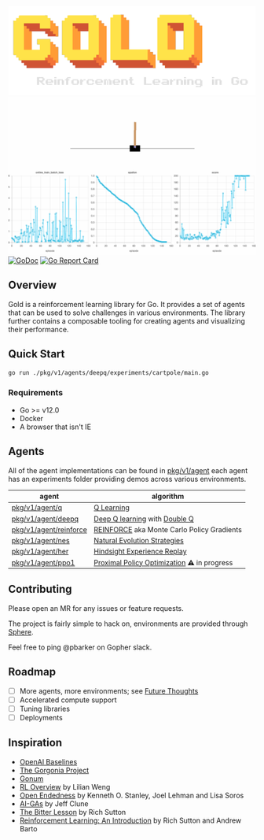 ![logo](./docs/static/logo.png)   
![cartpole](./docs/static/cartpole_deepq.gif)   
[![GoDoc](https://godoc.org/github.com/pbarker/go-rl?status.svg)](https://godoc.org/github.com/pbarker/go-rl)
[![Go Report Card](https://goreportcard.com/badge/github.com/pbarker/go-rl)](https://goreportcard.com/report/github.com/pbarker/go-rl)

## Overview 
Gold is a reinforcement learning library for Go. It provides a set of agents that can be used to solve challenges in various environments. The library further contains a composable tooling for creating agents and visualizing their performance.

## Quick Start
```
go run ./pkg/v1/agents/deepq/experiments/cartpole/main.go
```

### Requirements
- Go >= v12.0
- Docker
- A browser that isn't IE

## Agents
All of the agent implementations can be found in [pkg/v1/agent](./pkg/v1/agent) each agent has an experiments folder providing demos across various environments.

|agent|algorithm|
|---|---|
|[pkg/v1/agent/q](./pkg/v1/agent/q)| [Q Learning](https://en.wikipedia.org/wiki/Q-learning)|
|[pkg/v1/agent/deepq](./pkg/v1/agent/deepq)| [Deep Q learning](https://arxiv.org/abs/1312.5602) with [Double Q](https://arxiv.org/abs/1509.06461)|
|[pkg/v1/agent/reinforce](./pkg/v1/agent/reinforce)| [REINFORCE](http://www-anw.cs.umass.edu/~barto/courses/cs687/williams92simple.pdf) aka Monte Carlo Policy Gradients |
|[pkg/v1/agent/nes](./pkg/v1/agent/nes)| [Natural Evolution Strategies](http://www.jmlr.org/papers/volume15/wierstra14a/wierstra14a.pdf)|
|[pkg/v1/agent/her](./pkg/v1/agent/her)| [Hindsight Experience Replay](https://arxiv.org/pdf/1707.01495.pdf)|
|[pkg/v1/agent/ppo1](./pkg/v1/agent/ppo1)|[Proximal Policy Optimization](https://arxiv.org/pdf/1707.06347.pdf) ⚠️ in progress |

## Contributing
Please open an MR for any issues or feature requests.

The project is fairly simple to hack on, environments are provided through [Sphere](github.com/pbarker/sphere).

Feel free to ping @pbarker on Gopher slack.

## Roadmap
- [ ] More agents, more environments; see [Future Thoughts](./docs/future_thoughts.md)
- [ ] Accelerated compute support 
- [ ] Tuning libraries
- [ ] Deployments

## Inspiration
- [OpenAI Baselines](https://github.com/openai/baselines)
- [The Gorgonia Project](https://gorgonia.org)
- [Gonum](https://www.gonum.org/)
- [RL Overview](https://lilianweng.github.io/lil-log/2018/02/19/a-long-peek-into-reinforcement-learning.html) by Lilian Weng
- [Open Endedness](https://www.oreilly.com/radar/open-endedness-the-last-grand-challenge-youve-never-heard-of) by Kenneth O. Stanley, Joel Lehman and Lisa Soros
- [AI-GAs](http://www.evolvingai.org/files/1905.10985.pdf) by Jeff Clune
- [The Bitter Lesson](http://incompleteideas.net/IncIdeas/BitterLesson.html) by Rich Sutton
- [Reinforcement Learning: An Introduction](http://incompleteideas.net/book/the-book-2nd.html) by Rich Sutton and Andrew Barto